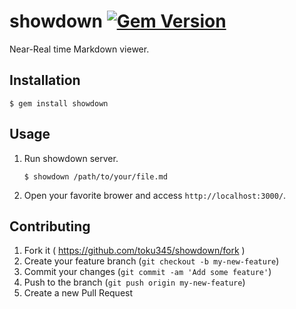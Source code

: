 # showdown [![Gem Version](https://badge.fury.io/rb/showdown.svg)](http://badge.fury.io/rb/showdown)

Near-Real time Markdown viewer.

## Installation

    $ gem install showdown

## Usage

1. Run showdown server.

    ```
    $ showdown /path/to/your/file.md
    ```

2. Open your favorite brower and access `http://localhost:3000/`.

## Contributing

1. Fork it ( https://github.com/toku345/showdown/fork )
2. Create your feature branch (`git checkout -b my-new-feature`)
3. Commit your changes (`git commit -am 'Add some feature'`)
4. Push to the branch (`git push origin my-new-feature`)
5. Create a new Pull Request
